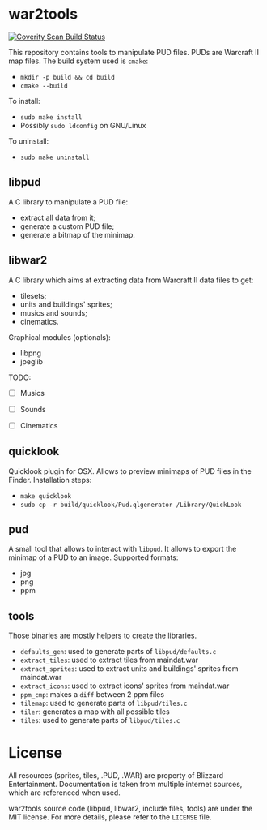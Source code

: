 war2tools
=========

<a href="https://scan.coverity.com/projects/jeanguyomarch-war2tools">
  <img alt="Coverity Scan Build Status"
       src="https://scan.coverity.com/projects/6937/badge.svg"/>
</a>

This repository contains tools to manipulate PUD files. PUDs are Warcraft II map files.
The build system used is `cmake`:

- `mkdir -p build && cd build`
- `cmake --build`

To install:
- `sudo make install`
- Possibly `sudo ldconfig` on GNU/Linux

To uninstall:
- `sudo make uninstall`


libpud
------

A C library to manipulate a PUD file:
- extract all data from it;
- generate a custom PUD file;
- generate a bitmap of the minimap.


libwar2
-------

A C library which aims at extracting data from Warcraft II data files to get:
- tilesets;
- units and buildings' sprites;
- musics and sounds;
- cinematics.


Graphical modules (optionals):
- libpng
- jpeglib


TODO:
- [ ] Musics
- [ ] Sounds
- [ ] Cinematics


quicklook
---------

Quicklook plugin for OSX. Allows to preview minimaps of PUD files in the Finder.
Installation steps:
- `make quicklook`
- `sudo cp -r build/quicklook/Pud.qlgenerator /Library/QuickLook`


pud
---

A small tool that allows to interact with `libpud`.
It allows to export the minimap of a PUD to an image. Supported formats:
- jpg
- png
- ppm

tools
-----

Those binaries are mostly helpers to create the libraries.
- `defaults_gen`: used to generate parts of `libpud/defaults.c`
- `extract_tiles`: used to extract tiles from maindat.war
- `extract_sprites`: used to extract units and buildings' sprites from maindat.war
- `extract_icons`: used to extract icons' sprites from maindat.war
- `ppm_cmp`: makes a `diff` between 2 ppm files
- `tilemap`: used to generate parts of `libpud/tiles.c`
- `tiler`: generates a map with all possible tiles
- `tiles`: used to generate parts of `libpud/tiles.c`


License
=======

All resources (sprites, tiles, .PUD, .WAR) are property of Blizzard Entertainment.
Documentation is taken from multiple internet sources, which are referenced when used.

war2tools source code (libpud, libwar2, include files, tools) are under the MIT license.
For more details, please refer to the `LICENSE` file.
